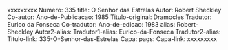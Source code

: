 xxxxxxxxx
Numero: 335
title: O Senhor das Estrelas
Autor: Robert Sheckley
Co-autor: 
Ano-de-Publicacao: 1985
Titulo-original: Dramocles
Tradutor: Eurico da Fonseca
Co-tradutor: 
Ano-de-edicao: 1983
alias: Robert-Sheckley
Autor2-alias: 
Tradutor1-alias: Eurico-da-Fonseca
Tradutor2-alias: 
Titulo-link: 335-O-Senhor-das-Estrelas
Capa: 
pags: 
Capa-link: 
xxxxxxxxx